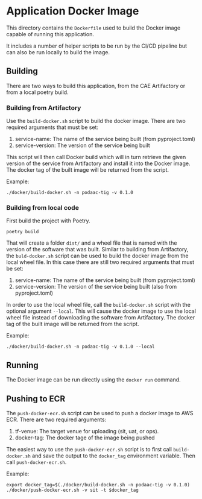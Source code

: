 # Application Docker Image

This directory contains the `Dockerfile` used to build the Docker image capable of running this application.

It includes a number of helper scripts to be run by the CI/CD pipeline but can also be run locally to build the image.

## Building

There are two ways to build this application, from the CAE Artifactory or from a local poetry build. 

### Building from Artifactory

Use the `build-docker.sh` script to build the docker image. There are two required arguments that must
be set:

1. service-name: The name of the service being built (from pyproject.toml)
2. service-version: The version of the service being built

This script will then call Docker build which will in turn retrieve the given version of the service from Artifactory
and install it into the Docker image. The docker tag of the built image will be returned from the script.

Example:

```shell script
./docker/build-docker.sh -n podaac-tig -v 0.1.0
```

### Building from local code

First build the project with Poetry.

```
poetry build
```

That will create a folder `dist/` and a wheel file that is named with the version of the software that was built. 
Similar to building from Artifactory, the `buld-docker.sh` script can be used to build the docker image from the
local wheel file. In this case there are still two required arguments that must be set:

1. service-name: The name of the service being built (from pyproject.toml)
2. service-version: The version of the service being built (also from pyproject.toml)

In order to use the local wheel file, call the `build-docker.sh` script with the optional argument `--local`. This
will cause the docker image to use the local wheel file instead of downloading the software from Artifactory. 
The docker tag of the built image will be returned from the script.

Example:

```shell script
./docker/build-docker.sh -n podaac-tig -v 0.1.0 --local
```

## Running

The Docker image can be run directly using the `docker run` command.

## Pushing to ECR

The `push-docker-ecr.sh` script can be used to push a docker image to AWS ECR. There are two required arguments:

1. tf-venue: The target venue for uploading (sit, uat, or ops).
2. docker-tag: The docker tage of the image being pushed

The easiest way to use the `push-docker-ecr.sh` script is to first call `build-docker.sh` and save the output to the
`docker_tag` environment variable. Then call `push-docker-ecr.sh`.

Example:

```shell script
export docker_tag=$(./docker/build-docker.sh -n podaac-tig -v 0.1.0)
./docker/push-docker-ecr.sh -v sit -t $docker_tag
```